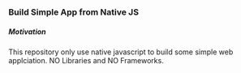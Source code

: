 ### Build Simple App from Native JS

##### Motivation
This repository only use native javascript to build some simple web applciation.
NO Libraries and NO Frameworks.
